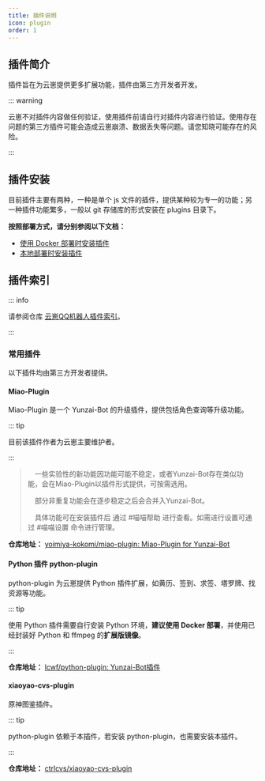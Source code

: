 ```yaml
---
title: 插件说明
icon: plugin
order: 1
---
```


## 插件简介

插件旨在为云崽提供更多扩展功能，插件由第三方开发者开发。

::: warning

云崽不对插件内容做任何验证，使用插件前请自行对插件内容进行验证。使用存在问题的第三方插件可能会造成云崽崩溃、数据丢失等问题。请您知晓可能存在的风险。

:::

## 插件安装

目前插件主要有两种，一种是单个 js 文件的插件，提供某种较为专一的功能；另一种插件功能繁多，一般以 git 存储库的形式安装在 plugins 目录下。

**按照部署方式，请分别参阅以下文档：**

- [使用 Docker 部署时安装插件](install-plugins-docker.md)
- [本地部署时安装插件](install-plugins-local.md)

## 插件索引

::: info

请参阅仓库 [云崽QQ机器人插件索引](https://github.com/HiArcadia/Yunzai-Bot-plugins-index)。

:::

### 常用插件

以下插件均由第三方开发者提供。

#### Miao-Plugin

Miao-Plugin 是一个 Yunzai-Bot 的升级插件，提供包括角色查询等升级功能。

::: tip

目前该插件作者为云崽主要维护者。

:::

>　一些实验性的新功能因功能可能不稳定，或者Yunzai-Bot存在类似功能，会在Miao-Plugin以插件形式提供，可按需选用。
>
>　部分非重复功能会在逐步稳定之后会合并入Yunzai-Bot。
>
>　具体功能可在安装插件后 通过 #喵喵帮助 进行查看。如需进行设置可通过 #喵喵设置 命令进行管理。

**仓库地址：** [yoimiya-kokomi/miao-plugin: Miao-Plugin for Yunzai-Bot](https://github.com/yoimiya-kokomi/miao-plugin)

#### Python 插件 python-plugin

python-plugin 为云崽提供 Python 插件扩展，如黄历、签到、求签、塔罗牌、找资源等功能。

::: tip

使用 Python 插件需要自行安装 Python 环境，**建议使用 Docker 部署**，并使用已经封装好 Python 和 ffmpeg 的**扩展版镜像**。

:::

**仓库地址：** [lcwf/python-plugin: Yunzai-Bot插件](https://github.com/lcwf/python-plugin)

#### xiaoyao-cvs-plugin

原神图鉴插件。

::: tip

python-plugin 依赖于本插件，若安装 python-plugin，也需要安装本插件。

:::

**仓库地址：** [ctrlcvs/xiaoyao-cvs-plugin](https://github.com/ctrlcvs/xiaoyao-cvs-plugin)

